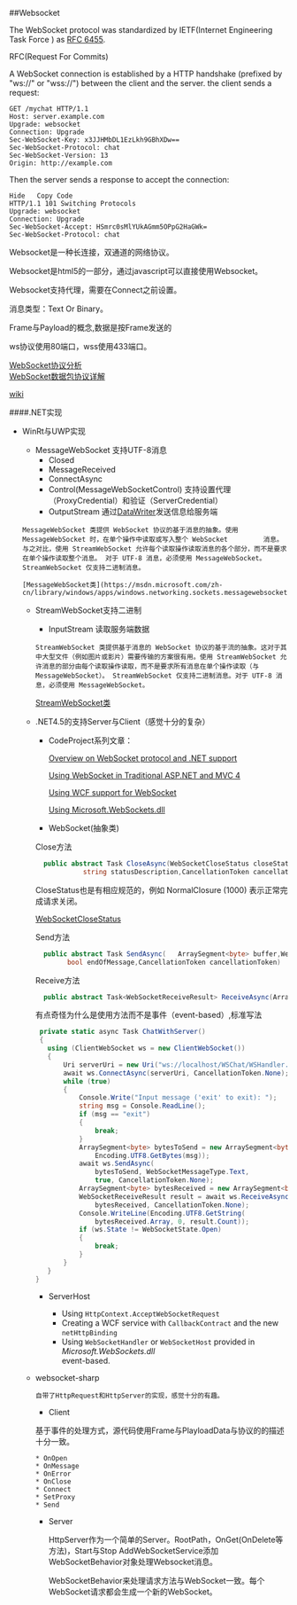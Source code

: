 
##Websocket

  The WebSocket protocol was standardized by IETF(Internet Engineering Task Force ) as  [RFC 6455](http://tools.ietf.org/html/rfc6455).
  
  RFC(Request For Commits)
  
  A WebSocket connection is established by a HTTP handshake (prefixed by "ws://" or "wss://") between the client and the server. the client sends a request:
```
GET /mychat HTTP/1.1
Host: server.example.com
Upgrade: websocket
Connection: Upgrade
Sec-WebSocket-Key: x3JJHMbDL1EzLkh9GBhXDw==
Sec-WebSocket-Protocol: chat
Sec-WebSocket-Version: 13
Origin: http://example.com
```
  Then the server sends a response to accept the connection:

```
Hide   Copy Code
HTTP/1.1 101 Switching Protocols
Upgrade: websocket
Connection: Upgrade
Sec-WebSocket-Accept: HSmrc0sMlYUkAGmm5OPpG2HaGWk=
Sec-WebSocket-Protocol: chat
```
  
  Websocket是一种长连接，双通道的网络协议。
  
  Websocket是html5的一部分，通过javascript可以直接使用Websocket。
  
  Websocket支持代理，需要在Connect之前设置。
  
  消息类型：Text Or Binary。
  
  Frame与Payload的概念,数据是按Frame发送的  

  ws协议使用80端口，wss使用433端口。
  
  [WebSocket协议分析](http://www.cnblogs.com/caosiyang/archive/2012/08/14/2637721.html)  
  [WebSocket数据包协议详解](http://www.cnblogs.com/smark/archive/2012/11/26/2789812.html)
  
  [wiki](https://en.wikipedia.org/wiki/WebSocket)

####.NET实现
  
* WinRt与UWP实现
    * MessageWebSocket 支持UTF-8消息
      * Closed 
      * MessageReceived 
      * ConnectAsync 
      * Control(MessageWebSocketControl) 支持设置代理（ProxyCredential）和验证（ServerCredential）
      * OutputStream  通过[DataWriter](https://msdn.microsoft.com/zh-cn/library/windows/apps/windows.storage.streams.datawriter.aspx)发送信息给服务端

     `MessageWebSocket 类提供 WebSocket 协议的基于消息的抽象。使用 MessageWebSocket 时，在单个操作中读取或写入整个 WebSocket         消息。与之对比，使用 StreamWebSocket 允许每个读取操作读取消息的各个部分，而不是要求在单个操作读取整个消息。
对于 UTF-8 消息，必须使用 MessageWebSocket。StreamWebSocket 仅支持二进制消息。`

      [MessageWebSocket类](https://msdn.microsoft.com/zh-cn/library/windows/apps/windows.networking.sockets.messagewebsocket.aspx)
    
    * StreamWebSocket支持二进制
      * InputStream 读取服务端数据
      
      `StreamWebSocket 类提供基于消息的 WebSocket 协议的基于流的抽象。这对于其中大型文件（例如图片或影片）需要传输的方案很有用。使用 StreamWebSocket 允许消息的部分由每个读取操作读取，而不是要求所有消息在单个操作读取（与 MessageWebSocket）。
StreamWebSocket 仅支持二进制消息。对于 UTF-8 消息，必须使用 MessageWebSocket。`

      [StreamWebSocket类](https://msdn.microsoft.com/zh-cn/library/windows/apps/windows.networking.sockets.streamwebsocket.aspx)
   
  * .NET4.5的支持Server与Client（感觉十分的复杂）
    
    * CodeProject系列文章：
    
      [Overview on WebSocket protocol and .NET support](http://www.codeproject.com/Articles/617611/Using-WebSocket-in-NET-4-5-Part-1)
    
      [Using WebSocket in Traditional ASP.NET and MVC 4](http://www.codeproject.com/Articles/618032/Using-WebSocket-in-NET-4-5-Part-2)
    
      [Using WCF support for WebSocket](http://www.codeproject.com/Articles/619343/Using-WebSocket-in-NET-4-5-Part-3)
    
      [Using Microsoft.WebSockets.dll](http://www.codeproject.com/Articles/620731/Using-WebSocket-in-NET-4-5-Part-4) 
    
    * WebSocket(抽象类)
    
    Close方法

    ``` C#
      public abstract Task CloseAsync(WebSocketCloseStatus closeStatus,
                string statusDescription,CancellationToken cancellationToken)
    ```
    CloseStatus也是有相应规范的，例如 NormalClosure (1000) 表示正常完成请求关闭。
 
    [WebSocketCloseStatus](https://msdn.microsoft.com/en-us/library/system.net.websockets.websocketclosestatus(v=vs.110).aspx)
    
    Send方法
    
    ``` C#
      public abstract Task SendAsync(	ArraySegment<byte> buffer,WebSocketMessageType messageType,
          	bool endOfMessage,CancellationToken cancellationToken)
    ```
    
    Receive方法
    ``` C#
      public abstract Task<WebSocketReceiveResult> ReceiveAsync(ArraySegment<byte> buffer,CancellationToken cancellationToken)
    ```
    有点奇怪为什么是使用方法而不是事件（event-based）,标准写法
    
     ``` C#
      private static async Task ChatWithServer()
      {
        using (ClientWebSocket ws = new ClientWebSocket())
        {
            Uri serverUri = new Uri("ws://localhost/WSChat/WSHandler.ashx");
            await ws.ConnectAsync(serverUri, CancellationToken.None);
            while (true)
            {
                Console.Write("Input message ('exit' to exit): ");
                string msg = Console.ReadLine();
                if (msg == "exit")
                {
                    break;
                }
                ArraySegment<byte> bytesToSend = new ArraySegment<byte>(
                    Encoding.UTF8.GetBytes(msg));
                await ws.SendAsync(
                    bytesToSend, WebSocketMessageType.Text, 
                    true, CancellationToken.None);
                ArraySegment<byte> bytesReceived = new ArraySegment<byte>(new byte[1024]);
                WebSocketReceiveResult result = await ws.ReceiveAsync(
                    bytesReceived, CancellationToken.None);
                Console.WriteLine(Encoding.UTF8.GetString(
                    bytesReceived.Array, 0, result.Count));
                if (ws.State != WebSocketState.Open)
                {
                    break;
                }
            }
        }
     }
    ```

    * ServerHost
    
      * Using `HttpContext.AcceptWebSocketRequest`
      * Creating a WCF service with `CallbackContract` and the new `netHttpBinding`
      * Using `WebSocketHandler` or `WebSocketHost` provided in *Microsoft.WebSockets.dll*  
      event-based.

  * websocket-sharp
	   
		自带了HttpRequest和HttpServer的实现，感觉十分的有趣。	
		
	* Client
				
	基于事件的处理方式，源代码使用Frame与PlayloadData与协议的的描述十分一致。
	
		* OnOpen
		* OnMessage
		* OnError
		* OnClose
		* Connect
		* SetProxy
		* Send

	* Server
				
		HttpServer作为一个简单的Server。RootPath，OnGet(OnDelete等方法)，Start与Stop
     AddWebSocketService添加WebSocketBehavior对象处理Websocket消息。
		
		WebSocketBehavior来处理请求方法与WebSocket一致。每个WebSocket请求都会生成一个新的WebSocket。






